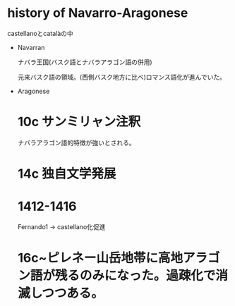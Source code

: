 # history of Navarro-Aragonese

castellanoとcatalàの中

- Navarran
    
    ナバラ王国(バスク語とナバラアラゴン語の併用)
    
    元来バスク語の領域。(西側バスク地方に比べ)ロマンス語化が進んでいた。
    
- Aragonese
    
    # 10c サンミリャン注釈
    
    ナバラアラゴン語的特徴が強いとされる。
    
    # 14c 独自文学発展
    
    # 1412-1416
    Fernando1 → castellano化促進
    
    # 16c~ピレネー山岳地帯に高地アラゴン語が残るのみになった。過疎化で消滅しつつある。